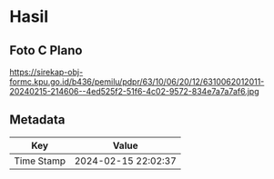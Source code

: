 # Hasil

## Foto C Plano

https://sirekap-obj-formc.kpu.go.id/b436/pemilu/pdpr/63/10/06/20/12/6310062012011-20240215-214606--4ed525f2-51f6-4c02-9572-834e7a7a7af6.jpg


## Metadata

| Key        | Value               |
| ---------- | ------------------- |
| Time Stamp | 2024-02-15 22:02:37 |



